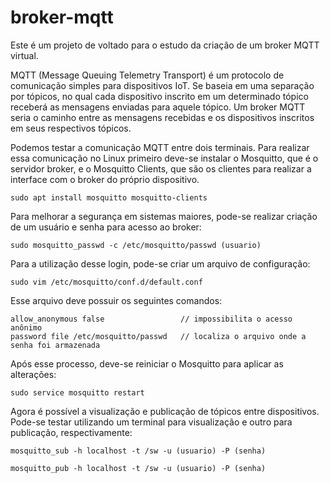 # broker-mqtt

Este é um projeto de voltado para o estudo da criação de um broker MQTT virtual.

MQTT (Message Queuing Telemetry Transport) é um protocolo de comunicação simples para dispositivos IoT. Se baseia em uma separação por tópicos, no qual cada dispositivo inscrito em um determinado tópico receberá as mensagens enviadas para aquele tópico. Um broker MQTT seria o caminho entre as mensagens recebidas e os dispositivos inscritos em seus respectivos tópicos.

Podemos testar a comunicação MQTT entre dois terminais. Para realizar essa comunicação no Linux primeiro deve-se instalar o Mosquitto, que é o servidor broker, e o Mosquitto Clients, que são os clientes para realizar a interface com o broker do próprio dispositivo.
```
sudo apt install mosquitto mosquitto-clients
```
Para melhorar a segurança em sistemas maiores, pode-se realizar criação de um usuário e senha para acesso ao broker: 
```
sudo mosquitto_passwd -c /etc/mosquitto/passwd (usuario)
```
Para a utilização desse login, pode-se criar um arquivo de configuração:
```
sudo vim /etc/mosquitto/conf.d/default.conf
```
Esse arquivo deve possuir os seguintes comandos:
```
allow_anonymous false                 // impossibilita o acesso anônimo
password file /etc/mosquitto/passwd   // localiza o arquivo onde a senha foi armazenada
```
Após esse processo, deve-se reiniciar o Mosquitto para aplicar as alterações:
```
sudo service mosquitto restart
```

Agora é possível a visualização e publicação de tópicos entre dispositivos. Pode-se testar utilizando um terminal para visualização e outro para publicação, respectivamente:
```
mosquitto_sub -h localhost -t /sw -u (usuario) -P (senha)
```
```
mosquitto_pub -h localhost -t /sw -u (usuario) -P (senha)
```
